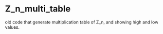 # Z_n_multi_table
old code that generate multiplication table of Z_n, and showing high and low values.
